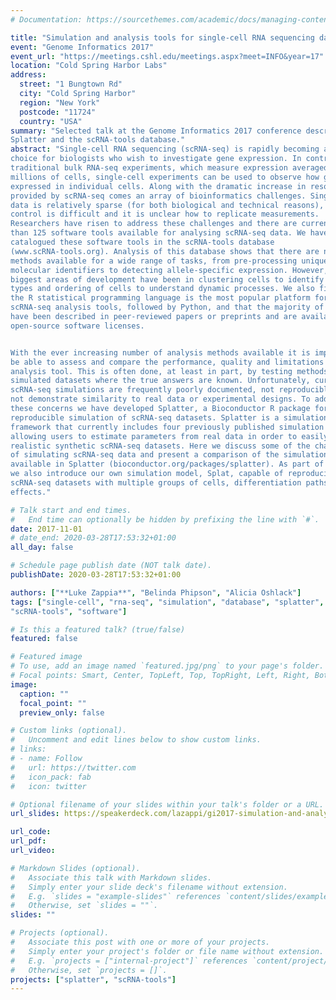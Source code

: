 ```yaml
---
# Documentation: https://sourcethemes.com/academic/docs/managing-content/

title: "Simulation and analysis tools for single-cell RNA sequencing data"
event: "Genome Informatics 2017"
event_url: "https://meetings.cshl.edu/meetings.aspx?meet=INFO&year=17"
location: "Cold Spring Harbor Labs"
address:
  street: "1 Bungtown Rd"
  city: "Cold Spring Harbor"
  region: "New York"
  postcode: "11724"
  country: "USA"
summary: "Selected talk at the Genome Informatics 2017 conference describing
Splatter and the scRNA-tools database."
abstract: "Single-cell RNA sequencing (scRNA-seq) is rapidly becoming a tool of
choice for biologists who wish to investigate gene expression. In contrast to
traditional bulk RNA-seq experiments, which measure expression averaged across
millions of cells, single-cell experiments can be used to observe how genes are
expressed in individual cells. Along with the dramatic increase in resolution
provided by scRNA-seq comes an array of bioinformatics challenges. Single-cell
data is relatively sparse (for both biological and technical reasons), quality
control is difficult and it is unclear how to replicate measurements.
Researchers have risen to address these challenges and there are currently more
than 125 software tools available for analysing scRNA-seq data. We have
catalogued these software tools in the scRNA-tools database
(www.scRNA-tools.org). Analysis of this database shows that there are now
methods available for a wide range of tasks, from pre-processing unique
molecular identifiers to detecting allele-specific expression. However, the
biggest areas of development have been in clustering cells to identify cell
types and ordering of cells to understand dynamic processes. We also find that
the R statistical programming language is the most popular platform for
scRNA-seq analysis tools, followed by Python, and that the majority of tools
have been described in peer-reviewed papers or preprints and are available under
open-source software licenses.


With the ever increasing number of analysis methods available it is important to
be able to assess and compare the performance, quality and limitations of an
analysis tool. This is often done, at least in part, by testing methods on
simulated datasets where the true answers are known. Unfortunately, current
scRNA-seq simulations are frequently poorly documented, not reproducible and do
not demonstrate similarity to real data or experimental designs. To address
these concerns we have developed Splatter, a Bioconductor R package for
reproducible simulation of scRNA-seq datasets. Splatter is a simulation
framework that currently includes four previously published simulation models,
allowing users to estimate parameters from real data in order to easily generate
realistic synthetic scRNA-seq datasets. Here we discuss some of the challenges
of simulating scRNA-seq data and present a comparison of the simulation methods
available in Splatter (bioconductor.org/packages/splatter). As part of Splatter
we also introduce our own simulation model, Splat, capable of reproducing
scRNA-seq datasets with multiple groups of cells, differentiation paths or batch
effects."

# Talk start and end times.
#   End time can optionally be hidden by prefixing the line with `#`.
date: 2017-11-01
# date_end: 2020-03-28T17:53:32+01:00
all_day: false

# Schedule page publish date (NOT talk date).
publishDate: 2020-03-28T17:53:32+01:00

authors: ["**Luke Zappia**", "Belinda Phipson", "Alicia Oshlack"]
tags: ["single-cell", "rna-seq", "simulation", "database", "splatter",
"scRNA-tools", "software"]

# Is this a featured talk? (true/false)
featured: false

# Featured image
# To use, add an image named `featured.jpg/png` to your page's folder. 
# Focal points: Smart, Center, TopLeft, Top, TopRight, Left, Right, BottomLeft, Bottom, BottomRight.
image:
  caption: ""
  focal_point: ""
  preview_only: false

# Custom links (optional).
#   Uncomment and edit lines below to show custom links.
# links:
# - name: Follow
#   url: https://twitter.com
#   icon_pack: fab
#   icon: twitter

# Optional filename of your slides within your talk's folder or a URL.
url_slides: https://speakerdeck.com/lazappi/gi2017-simulation-and-analysis-tools-for-single-cell-rna-sequencing-data

url_code:
url_pdf:
url_video:

# Markdown Slides (optional).
#   Associate this talk with Markdown slides.
#   Simply enter your slide deck's filename without extension.
#   E.g. `slides = "example-slides"` references `content/slides/example-slides.md`.
#   Otherwise, set `slides = ""`.
slides: ""

# Projects (optional).
#   Associate this post with one or more of your projects.
#   Simply enter your project's folder or file name without extension.
#   E.g. `projects = ["internal-project"]` references `content/project/deep-learning/index.md`.
#   Otherwise, set `projects = []`.
projects: ["splatter", "scRNA-tools"]
---
```

